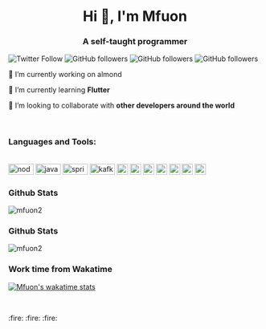 <h1 align="center">Hi 👋, I'm Mfuon</h1>
<h3 align="center">A self-taught programmer</h3>

![Twitter Follow](https://img.shields.io/twitter/follow/mfuon?label=mfuon&logo=twitter&style=for-the-badge)
![GitHub followers](https://img.shields.io/github/followers/mfuon2?logo=GitHub&style=for-the-badge)
![GitHub followers](https://img.shields.io/github/stars/mfuon2?style=for-the-badge)
![GitHub followers](https://img.shields.io/github/sponsors/mfuon2?style=for-the-badge)

 🔭 I’m currently working on almond 

 🌱 I’m currently learning **Flutter**

 👯 I’m looking to collaborate with **other developers around the world**

<br />

### Languages and Tools:

<p align="left">
<br>
<img src="https://www.vectorlogo.zone/logos/nodejs/nodejs-horizontal.svg" alt="node" width="50" height="22"/> 
<img src="https://www.vectorlogo.zone/logos/java/java-horizontal.svg" alt="java" width="50" height="22"/> 
<img src="https://www.vectorlogo.zone/logos/springio/springio-ar21.svg" alt="spring" width="50" height="22"/> 
<img src="https://www.vectorlogo.zone/logos/apache_kafka/apache_kafka-ar21.svg" alt="kafka" width="50" height="22"/> 
<img src="https://www.vectorlogo.zone/logos/dartlang/dartlang-icon.svg" alt="dart" width="22" height="22"/> 
<img src="https://www.vectorlogo.zone/logos/firebase/firebase-icon.svg" alt="firebase" width="22" height="22"/> 
<img src="https://www.vectorlogo.zone/logos/flutterio/flutterio-icon.svg" alt="flutter" width="22" height="22"/> 
<img src="https://www.vectorlogo.zone/logos/git-scm/git-scm-icon.svg" alt="git" width="22" height="22"/> 
<img src="https://devicons.github.io/devicon/devicon.git/icons/linux/linux-original.svg" alt="linux" width="22" height="22"/> 
<img src="https://devicons.github.io/devicon/devicon.git/icons/mysql/mysql-original-wordmark.svg" alt="mysql" width="22" height="22"/> 
<img src="https://devicons.github.io/devicon/devicon.git/icons/postgresql/postgresql-original-wordmark.svg" alt="postgresql" width="22" height="22"/> 

</p>

### Github Stats

<img align="center" src="https://github-readme-stats.vercel.app/api/top-langs/?username=mfuon2&hide=html&theme=radical&langs_count=7" alt="mfuon2" />

### Github Stats
<img align="center" src="https://github-readme-stats.vercel.app/api?username=mfuon2&show_icons=true" alt="mfuon2" />


### Work time from Wakatime

[![Mfuon's wakatime stats](https://github-readme-stats.vercel.app/api/wakatime?username=mFuon)](https://github.com/mfuon2/github-readme-stats)

<br>
<p align="left">
:fire: :fire: :fire:
</p>
